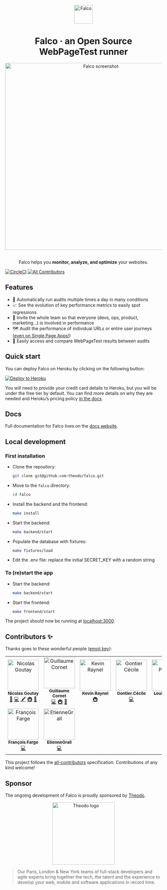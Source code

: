 <p align="center">
  <a href="https://getfal.co">
    <img alt="Falco" src="https://falco-backup-db.s3.eu-west-3.amazonaws.com/logo.svg" width="60" />
  </a>
</p>
<h1 align="center">
  Falco · an Open Source WebPageTest runner
</h1>

<div align="center">
  <a href="https://getfal.co">
    <img alt="Falco screenshot" src="https://falco-backup-db.s3.eu-west-3.amazonaws.com/falco_screenshot.jpg" width="600"/>
  </a>
</div>

<br />

<p align="center">
    Falco helps you <b>monitor, analyze, and optimize</b> your websites.
</p>

[![CircleCI](https://circleci.com/gh/theodo/falco/tree/master.svg?style=svg)](https://circleci.com/gh/theodo/falco/tree/master)
[![All Contributors](https://img.shields.io/badge/all_contributors-9-orange.svg?style=flat-square)](#contributors)

## Features

- 🔬 Automatically run audits multiple times a day in many conditions
- 📈 See the evolution of key performance metrics to easily spot regressions
- 👥 Invite the whole team so that everyone (devs, ops, product, marketing…) is involved in performance
- 🗺 Audit the performance of individual URLs or entire user journeys ([even on Single Page Apps!](https://css-tricks.com/recipes-for-performance-testing-single-page-applications-in-webpagetest/))
- 📸 Easily access and compare WebPageTest results between audits

## Quick start

You can deploy Falco on Heroku by clicking on the following button:

[![Deploy to Heroku](https://www.herokucdn.com/deploy/button.svg)](https://heroku.com/deploy?template=https://github.com/theodo/falco/)

You will need to provide your credit card details to Heroku, but you will be under the free tier by default. You can find more details on why they are needed and Heroku’s pricing policy [in the docs](https://getfal.co).

## Docs

Full documentation for Falco lives on the [docs website](https://getfal.co).

## Local development

### First installation

- Clone the repository:
  ```bash
  git clone git@github.com:theodo/falco.git
  ```
- Move to the `falco` directory:
  ```bash
  cd falco
  ```
- Install the backend and the frontend:
  ```bash
  make install
  ```
- Start the backend:
  ```bash
  make backend/start
  ```
- Populate the database with fixtures:
  ```bash
  make fixtures/load
  ```
- Edit the .env file: replace the initial SECRET_KEY with a random string

### To (re)start the app

- Start the backend:
  ```bash
  make backend/start
  ```
- Start the frontend:

  ```bash
  make frontend/start
  ```

The project should now be running at [localhost:3000](http://localhost:3000).

## Contributors ✨

Thanks goes to these wonderful people ([emoji key](https://allcontributors.org/docs/en/emoji-key)):

<!-- ALL-CONTRIBUTORS-LIST:START - Do not remove or modify this section -->
<!-- prettier-ignore -->
<table>
  <tr>
    <td align="center"><a href="https://phacks.dev/"><img src="https://avatars1.githubusercontent.com/u/2587348?v=4" width="100px;" alt="Nicolas Goutay"/><br /><sub><b>Nicolas Goutay</b></sub></a><br /><a href="#design-phacks" title="Design">🎨</a> <a href="https://github.com/theodo/falco/commits?author=phacks" title="Code">💻</a> <a href="#content-phacks" title="Content">🖋</a> <a href="#infra-phacks" title="Infrastructure (Hosting, Build-Tools, etc)">🚇</a> <a href="https://github.com/theodo/falco/commits?author=phacks" title="Documentation">📖</a></td>
    <td align="center"><a href="https://github.com/gllmcornet"><img src="https://avatars3.githubusercontent.com/u/35029311?v=4" width="100px;" alt="Guillaume Cornet"/><br /><sub><b>Guillaume Cornet</b></sub></a><br /><a href="https://github.com/theodo/falco/commits?author=gllmcornet" title="Code">💻</a> <a href="#infra-gllmcornet" title="Infrastructure (Hosting, Build-Tools, etc)">🚇</a> <a href="#design-gllmcornet" title="Design">🎨</a></td>
    <td align="center"><a href="https://github.com/kraynel"><img src="https://avatars3.githubusercontent.com/u/4620699?v=4" width="100px;" alt="Kevin Raynel"/><br /><sub><b>Kevin Raynel</b></sub></a><br /><a href="#infra-kraynel" title="Infrastructure (Hosting, Build-Tools, etc)">🚇</a></td>
    <td align="center"><a href="https://github.com/CecileSerene"><img src="https://avatars3.githubusercontent.com/u/24312896?v=4" width="100px;" alt="Gontier Cécile"/><br /><sub><b>Gontier Cécile</b></sub></a><br /><a href="https://github.com/theodo/falco/commits?author=CecileSerene" title="Code">💻</a></td>
    <td align="center"><a href="https://github.com/LouisPinsard"><img src="https://avatars1.githubusercontent.com/u/30240360?v=4" width="100px;" alt="Louis Pinsard"/><br /><sub><b>Louis Pinsard</b></sub></a><br /><a href="https://github.com/theodo/falco/commits?author=LouisPinsard" title="Code">💻</a></td>
    <td align="center"><a href="https://www.theodo.fr/"><img src="https://avatars0.githubusercontent.com/u/44815600?v=4" width="100px;" alt="Vincent Larrat"/><br /><sub><b>Vincent Larrat</b></sub></a><br /><a href="https://github.com/theodo/falco/commits?author=vlarrat-theodo" title="Code">💻</a> <a href="#security-vlarrat-theodo" title="Security">🛡️</a></td>
    <td align="center"><a href="https://github.com/antkahn"><img src="https://avatars3.githubusercontent.com/u/4716121?v=4" width="100px;" alt="antkahn"/><br /><sub><b>antkahn</b></sub></a><br /><a href="https://github.com/theodo/falco/commits?author=antkahn" title="Code">💻</a></td>
  </tr>
  <tr>
    <td align="center"><a href="https://github.com/fargito"><img src="https://avatars3.githubusercontent.com/u/29537204?v=4" width="100px;" alt="François Farge"/><br /><sub><b>François Farge</b></sub></a><br /><a href="https://github.com/theodo/falco/commits?author=fargito" title="Code">💻</a></td>
    <td align="center"><a href="https://github.com/EtienneGrall"><img src="https://avatars2.githubusercontent.com/u/44709108?v=4" width="100px;" alt="EtienneGrall"/><br /><sub><b>EtienneGrall</b></sub></a><br /><a href="https://github.com/theodo/falco/commits?author=EtienneGrall" title="Code">💻</a></td>
  </tr>
</table>

<!-- ALL-CONTRIBUTORS-LIST:END -->

This project follows the [all-contributors](https://github.com/all-contributors/all-contributors) specification. Contributions of any kind welcome!

## Sponsor

The ongoing development of Falco is proudly sponsored by [Theodo](https://www.theodo.fr/).

<div align="center">
  <a href="https://www.theodo.fr/" />
    <img alt="Theodo logo" src="https://cdn2.hubspot.net/hub/2383597/hubfs/Website/Logos/Logo_Theodo_cropped.svg" width="200"/>
  </a>
</div>

> Our Paris, London & New York teams of full-stack developers and agile experts bring together the tech, the talent and the experience to develop your web, mobile and software applications in record time.
